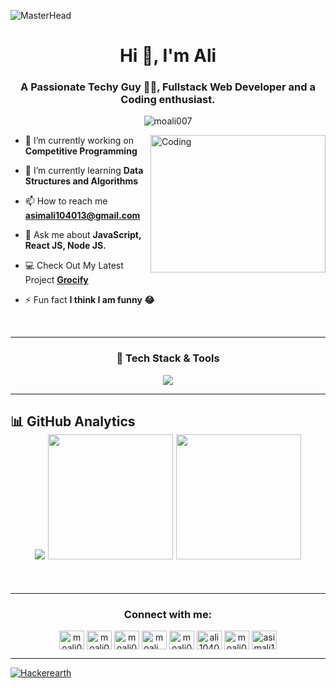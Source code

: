 ![MasterHead](https://mir-s3-cdn-cf.behance.net/project_modules/max_1200/79731568097599.5b50bca477735.jpg)

<h1 align="center">Hi 👋, I'm Ali</h1>

<h3 align="center">A Passionate Techy Guy 👨‍💻, Fullstack Web Developer and a Coding enthusiast.</h3>
<p align="center"> <img src="https://komarev.com/ghpvc/?username=moali007&label=Profile%20views&color=0e75b6&style=flat" alt="moali007" /> </p>
<img align="right" alt="Coding" width="280" height="220" src="https://cdn.dribbble.com/users/2514208/screenshots/9457622/media/30a1e1fa2d62e32d6b3e592518bfa6e5.gif">

- 🔭 I’m currently working on **Competitive Programming**

- 🌱 I’m currently learning **Data Structures and Algorithms**

- 📫 How to reach me **asimali104013@gmail.com**

- 💬 Ask me about **JavaScript, React JS, Node JS.**

- 💻 Check Out My Latest Project **<a href="https://grocify-wine.vercel.app/" target="blank">Grocify</a>**

- ⚡ Fun fact **I think I am funny 😂**

<br/>
<hr>

<h3 align="center">🧠 Tech Stack & Tools</h3>
<p align="center">
  <img src="https://skillicons.dev/icons?i=cpp,java,html,css,js,ts,react,nextjs,nodejs,tailwind,bootstrap,linux,bash,mysql,mongodb,redis,git,github,docker,firebase,vercel,figma,vscode&perline=10" />
</p>
<hr>

## 📊 GitHub Analytics <div align="center"> <img src="https://github-readme-streak-stats.herokuapp.com?user=moali007&theme=tokyonight&hide_border=true" /> <img src="https://github-readme-stats.vercel.app/api?username=moali007&show_icons=true&hide_border=true&theme=tokyonight" height="200"/> <img src="https://github-readme-stats.vercel.app/api/top-langs/?username=moali007&layout=compact&hide_border=true&theme=tokyonight&langs_count=10" height="200"/> </div>

<br/>
<hr>

<h3 align="center">Connect with me:</h3>

<div align="center">
    <a href="https://twitter.com/AliAl59362" target="blank"><img align="center" src="https://raw.githubusercontent.com/rahuldkjain/github-profile-readme-generator/master/src/images/icons/Social/twitter.svg" alt="moali007" height="30" width="40" /></a>
<a href="https://linkedin.com/in/mohammad-ali-6965402a7/" target="blank"><img align="center" src="https://raw.githubusercontent.com/rahuldkjain/github-profile-readme-generator/master/src/images/icons/Social/linked-in-alt.svg" alt="moali007" height="30" width="40" /></a>
<a href="https://fb.com/profile.php?id=100007107168194" target="blank"><img align="center" src="https://raw.githubusercontent.com/rahuldkjain/github-profile-readme-generator/master/src/images/icons/Social/facebook.svg" alt="moali007" height="30" width="40" /></a>
<a href="https://instagram.com/moali_._" target="blank"><img align="center" src="https://raw.githubusercontent.com/rahuldkjain/github-profile-readme-generator/master/src/images/icons/Social/instagram.svg" alt="moali_._" height="30" width="40" /></a>
<a href="https://www.leetcode.com/moali007" target="blank"><img align="center" src="https://raw.githubusercontent.com/rahuldkjain/github-profile-readme-generator/master/src/images/icons/Social/leet-code.svg" alt="moali007" height="30" width="40" /></a>
<a href="https://www.codechef.com/users/ali104013" target="blank"><img align="center" src="https://user-images.githubusercontent.com/60701544/115959051-e9d09280-a527-11eb-8db9-496b21d9581c.png" alt="ali104013" height="30" width="40" /></a>
<a href="https://codeforces.com/profile/moali007" target="blank"><img align="center" src="https://art.npanuhin.me/SVG/Codeforces/Codeforces.colored.svg" alt="moali007" height="30" width="40" /></a>
<a href="https://auth.geeksforgeeks.org/user/asimali104013" target="blank"><img align="center" src="https://raw.githubusercontent.com/rahuldkjain/github-profile-readme-generator/master/src/images/icons/Social/geeks-for-geeks.svg" alt="asimali104013" height="30" width="40" /></a>
</div>
<hr>

<a href="https://github.com/MAZHARMIK/Interview_DS_Algo/blob/master/github-user-contribution.svg" rel="nofollow"><img src="https://github.com/MAZHARMIK/Interview_DS_Algo/blob/master/github-user-contribution.svg" alt="Hackerearth" data-canonical-src="https://github.com/MAZHARMIK/Interview_DS_Algo/blob/master/github-user-contribution.svg" style="max-width:100%;"></a>
